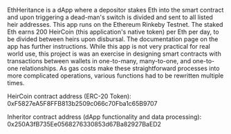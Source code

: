 EthHeritance is a dApp where a depositor stakes Eth into the smart contract and upon triggering a dead-man's switch is divided and sent to all listed heir addresses. This app runs on the Ethereum Rinkeby Testnet. The staked Eth earns 200 HeirCoin (this application's native token) per Eth per day, to be divided between heirs upon disbursal. The documentation page on the app has further instructions. While this app is not very practical for real world use, this project is was an exercise in designing smart contracts with transactions between wallets in one-to-many, many-to-one, and one-to-one relationships. As gas costs make these straightforward processes into more complicated operations, various functions had to be rewritten multiple times.

HeirCoin contract address (ERC-20 Token): 0xF5827eA5F8FFB813b2509c066c70Fba1c65B9707

Inheritor contract address (dApp functionality and data processing): 0x250A3fB735Ee0568276330853d67Ba82927BaED2
